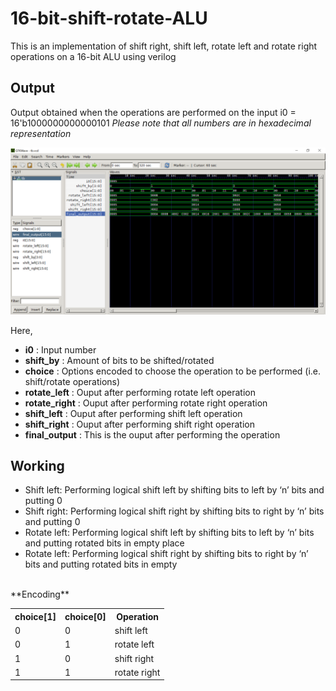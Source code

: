 # 16-bit-shift-rotate-ALU
This is an implementation of shift right, shift left, rotate left and rotate right operations on a 16-bit ALU using verilog

## Output
Output obtained when the operations are performed on the input i0 = 16'b1000000000000101
*Please note that all numbers are in hexadecimal representation*

<img src="https://github.com/mihirkestur/16-bit-shift-rotate-ALU/blob/main/image/outputwave.png">

Here,
* **i0** : Input number
* **shift_by** : Amount of bits to be shifted/rotated
* **choice** : Options encoded to choose the operation to be performed (i.e. shift/rotate operations)
* **rotate_left** : Ouput after performing rotate left operation
* **rotate_right** : Ouput after performing rotate right operation
* **shift_left** : Ouput after performing shift left operation
* **shift_right** : Ouput after performing shift right operation
* **final_output** : This is the ouput after performing the operation

## Working
* Shift left: Performing logical shift left by shifting bits to left by ‘n’ bits and putting 0
* Shift right: Performing logical shift right by shifting bits to right by ‘n’ bits and putting 0
* Rotate left: Performing logical shift left by shifting bits to left by ‘n’ bits and putting rotated bits in empty place
* Rotate left: Performing logical shift right by shifting bits to right by ‘n’ bits and putting rotated bits in empty 
<br>
**Encoding**
<table>
  <tr>
    <th>choice[1]</th>
    <th>choice[0]</th>
    <th>Operation</th>
  </tr>
  <tr>
    <td>0</td>
    <td>0</td>
    <td>shift left</td>
  </tr>
  <tr>
    <td>0</td>
    <td>1</td>
    <td>rotate left</td>
  </tr>
  <tr>
    <td>1</td>
    <td>0</td>
    <td>shift right</td>
  </tr>
  <tr>
    <td>1</td>
    <td>1</td>
    <td>rotate right</td>
  </tr>
</table>
